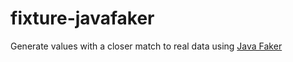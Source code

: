 # fixture-javafaker

Generate values with a closer match to real data using
[Java Faker](http://dius.github.io/java-faker/)
